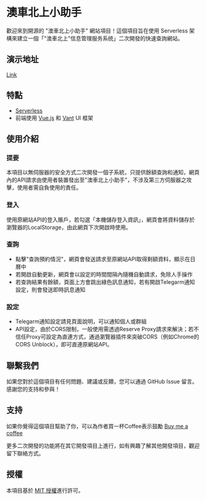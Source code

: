 # 澳車北上小助手
歡迎來到開源的 "澳車北上小助手" 網站項目！這個項目旨在使用 Serverless 架構來建立一個「"澳車北上"信息管理服务系统」二次開發的快速查詢網站。

## 演示地址
[Link](https://acbs-helper.vercel.app/)

## 特點
- [Serverless](https://www.serverless.com/)
- 前端使用 [Vue.js](https://vuejs.org/) 和 [Vant](https://vant-contrib.gitee.io/vant/) UI 框架

## 使用介紹
### 提要
本項目以無伺服器的安全方式二次開發一個子系統，只提供餘額查詢和通知，網頁內的API請求由使用者裝置發出至"澳車北上小助手"，不涉及第三方伺服器之攻擊，使用者需自負使用的責任。

### 登入
使用原網站API的登入賬戶，若勾選「本機儲存登入資訊」，網頁會將資料儲存於瀏覽器的LocalStorage，由此網頁下次開啟時使用。

### 查詢
- 點擊"查詢預約情況"，網頁會發送請求至原網站API取得剩額資料，顯示在日曆中
- 若開啟自動更新，網頁會以設定的時間間隔內隨機自動請求，免除人手操作
- 若查詢結果有餘額，頁面上方會跳出綠色訊息通知，若有開啟Telegarm通知設定，則會發送即時訊息通知

### 設定
- Telegarm通知設定請見頁面說明，可以通知個人或群組
- API設定，由於CORS限制，一般使用需透過Reserve Proxy請求來解決；若不信任Proxy可設定為直連方式，通過瀏覽器插件來突破CORS（例如Chrome的CORS Unblock），即可直連原網站API。

## 聯繫我們
如果您對於這個項目有任何問題、建議或反饋，您可以通過 GitHub Issue 留言。
感謝您的支持和參與！

## 支持
如果你覺得這個項目幫助了你，可以為作者買一杯Coffee表示鼓勵
[Buy me a coffee](https://www.buymeacoffee.com/oscarmo)

更多二次開發的功能將在其它開發項目上進行，如有興趣了解其他開發項目，觀迎留下聯絡方式。

## 授權
本項目基於 [MIT 授權](LICENSE)進行許可。
